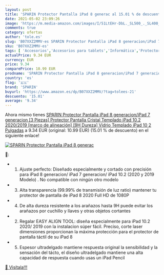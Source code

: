 ```yaml
---
layout: post
title: 'SPARIN Protector Pantalla iPad 8 generac al 15.01 % de descuento'
date: 2021-05-02 23:09:26
image: 'https://m.media-amazon.com/images/I/51LtEHr-DbL._SL500_._SL400_.jpg'
comments: true
category: ofertas
author: 'tole.es'
slug: 'B07XXZ2MMV-es SPARIN Protector Pantalla iPad 8 generacion/iPad 7...'
sku: 'B07XXZ2MMV-es'
tags: [ 'Accesorios','Accesorios para tablets','Informática','Protectores de pantalla para tablets','ipad','sparin', ]
actualPrice: 9.34 EUR
currency: EUR
price: 9.34
comparePrice: 10.99 EUR
prodname: 'SPARIN Protector Pantalla iPad 8 generacion/iPad 7 generacion  [3 Piezas] Protector Pantalla Cristal Templado iPad 10.2 2020/2019 [marco de alineación] [9H Dureza] Vidrio Templado iPad 10 2 Pulgadas'
country: 'es'
flag: '🇪🇸'
brand: 'SPARIN'
buyurl: 'https://www.amazon.es/dp/B07XXZ2MMV/?tag=tolees-21'
descuento: '15.01'
average: '9.34'
---
```


Ahora mismo tienes [SPARIN Protector Pantalla iPad 8 generacion/iPad 7 generacion  [3 Piezas] Protector Pantalla Cristal Templado iPad 10.2 2020/2019 [marco de alineación] [9H Dureza] Vidrio Templado iPad 10 2 Pulgadas](https://www.amazon.es/dp/B07XXZ2MMV/?tag=tolees-21) a 9.34 EUR (original: 10.99 EUR) (15.01 %  de descuento) en el siguiente enlace!

[![SPARIN Protector Pantalla iPad 8 generac](https://m.media-amazon.com/images/I/51LtEHr-DbL._SL500_._SL400_.jpg)](https://www.amazon.es/dp/B07XXZ2MMV/?tag=tolees-21)

🔎:

- 1. Ajuste perfecto: Diseñado especialmente y cortado con precisión para iPad 8 generacion/ iPad 7 generacion/ iPad 10.2 (2020 y 2019 Modelo) . No compatible con ningún otro modelo
- 3. Alta transparencia (99.99% de transmisión de luz ratio) mantener tu protector de pantalla de iPad 8 2020 Full HD de 1080P
- 4. De alta dureza resistente a los arañazos hasta 9H puede evitar los arañazos por cuchillo y llaves y otras objetos cortantes
- 2. Regalar EASY ALIGN TOOL: diseña especialmente para iPad 10.2 2020/ 2019 con la instalacion súper fácil. Preciso, corte laser dimensiones proporcionan la máxima protección para el protector de pantalla táctil de su iPad 8
- 5. Espesor ultradelgado mantiene respuesta original la sensibilidad y la sensación del tácto, el diseño ultradelgado mantiene una alta capacidad de respuesta cuando usas un iPad Pencil

[🛒 Visítala!!!](https://www.amazon.es/dp/B07XXZ2MMV/?tag=tolees-21)
